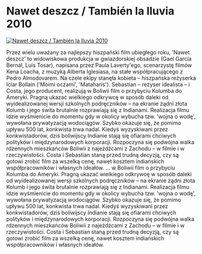 Nawet deszcz / También la lluvia 2010 
=============
[![Nawet deszcz / También la lluvia 2010 ](http://vidos.pl/images/player.gif)](http://vidos.pl/nawet-deszcz-tambin-la-lluvia-2010)

 Przez wielu uważany za najlepszy hiszpański film ubiegłego roku, 'Nawet deszcz' to widowiskowa produkcja w gwiazdorskiej obsadzie (Gael García Bernal, Luis Tosar), napisana przez Paula Laverty'ego, scenarzystę filmów Kena Loacha, z muzyką Alberta Iglesiasa, na stałe współpracującego z Pedro Almodovarem. Na czele ekipy stanęła kobieta – hiszpańska reżyserka Icíar Bollaín ('Moimi oczami', 'Mataharis'). Sebastian – reżyser idealista – i Costa, jego producent, realizują w Boliwii film o przybyciu Kolumba do Ameryki. Pragną ukazać wielkiego odkrywcę w sposób daleki od wyidealizowanej wersji szkolnych podręczników – na ekranie żądni złota Kolumb i jego świta brutalnie rozprawiają się z Indianami. Realizacja filmu idzie wyśmienicie do momentu gdy w okolicy wybucha tzw. 'wojna o wodę', wywołana prywatyzacją wodociągów. Szybko okazuje się, że pomimo upływu 500 lat, konkwista trwa nadal. Kiedyś wyzyskiwani przez konkwistadorów, dziś boliwijscy Indianie stają się ofiarami chciwych polityków i międzynarodowych korporacji. Rozpoczyna się podwójna walka rdzennych mieszkańców Boliwii z najeźdźcami z Zachodu – w filmie i w rzeczywistości. Costa i Sebastian staną przed trudną decyzją, czy są gotowi zrobić film za wszelką cenę, nawet kosztem indiańskich współpracowników i własnych ideałów.   ... w Boliwii film o przybyciu Kolumba do Ameryki. Pragną ukazać wielkiego odkrywcę w sposób daleki od wyidealizowanej wersji szkolnych podręczników – na ekranie żądni złota Kolumb i jego świta brutalnie rozprawiają się z Indianami. Realizacja filmu idzie wyśmienicie do momentu gdy w okolicy wybucha tzw. 'wojna o wodę', wywołana prywatyzacją wodociągów. Szybko okazuje się, że pomimo upływu 500 lat, konkwista trwa nadal. Kiedyś wyzyskiwani przez konkwistadorów, dziś boliwijscy Indianie stają się ofiarami chciwych polityków i międzynarodowych korporacji. Rozpoczyna się podwójna walka rdzennych mieszkańców Boliwii z najeźdźcami z Zachodu – w filmie i w rzeczywistości. Costa i Sebastian staną przed trudną decyzją, czy są gotowi zrobić film za wszelką cenę, nawet kosztem indiańskich współpracowników i własnych ideałów.
